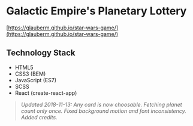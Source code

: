 # Galactic Empire's Planetary Lottery

[https://glauberm.github.io/star-wars-game/](https://glauberm.github.io/star-wars-game/)

## Technology Stack

- HTML5
- CSS3 (BEM)
- JavaScript (ES7)
- SCSS
- React (create-react-app)

> *Updated 2018-11-13: Any card is now choosable. Fetching planet count only once. Fixed background motion and font inconsistency. Added credits.*